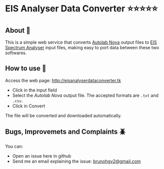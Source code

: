 # EIS Analyser Data Converter :star::star::star::star::star:

## About :eyes:

This is a simple web service that converts [Autolab Nova](https://metrohm-autolab.com/Products/Echem/Software/Nova.html) output files to [EIS Spectrum Analyser](http://www.abc.chemistry.bsu.by/vi/analyser/) input files, making easy to port data between these two softwares.

## How to use :book:

Access the web page: http://eisanalyserdataconverter.tk

- Click in the input field
- Select the *Autolab Nova* output file. The accepted formats are `.txt` and `.csv`.
- Click in Convert

The file will be converted and downloaded automatically.

## Bugs, Improvemets and Complaints :beetle:

You can:

- Open an issue here in github
- Send me an email explaining the issue: brunohgv2@gmail.com
